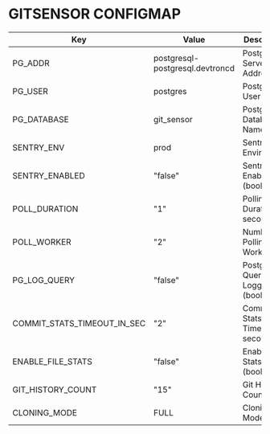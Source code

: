# GITSENSOR CONFIGMAP

| Key                               | Value                              | Description                   |
|-----------------------------------|------------------------------------|-------------------------------|
| PG_ADDR                           | postgresql-postgresql.devtroncd   | PostgreSQL Server Address      |
| PG_USER                           | postgres                           | PostgreSQL User               |
| PG_DATABASE                       | git_sensor                          | PostgreSQL Database Name       |
| SENTRY_ENV                        | prod                           | Sentry Environment             |
| SENTRY_ENABLED                    | "false"                            | Sentry Enabled (boolean)      |
| POLL_DURATION                     | "1"                                | Polling Duration (in seconds)  |
| POLL_WORKER                       | "2"                                | Number of Polling Workers     |
| PG_LOG_QUERY                      | "false"                            | PostgreSQL Query Logging (boolean) |
| COMMIT_STATS_TIMEOUT_IN_SEC       | "2"                                | Commit Stats Timeout (in seconds) |
| ENABLE_FILE_STATS                | "false"                            | Enable File Stats (boolean)   |
| GIT_HISTORY_COUNT                 | "15"                               | Git History Count              |
| CLONING_MODE                     | FULL                               | Cloning Mode                   |
